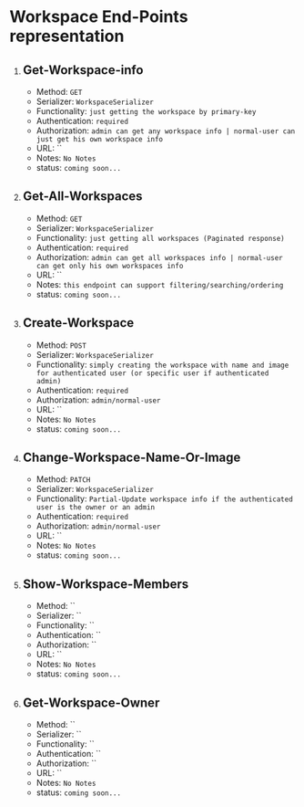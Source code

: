<!-- 2. ## 
    - Method: ``
    - Serializer: ``
    - Functionality: ``
    - Authentication: ``
    - Authorization: ``
    - URL: ``
    - Notes: `No Notes`
    - status: `coming soon...` -->

# Workspace End-Points representation 
1. ## Get-Workspace-info
    - Method: `GET`
    - Serializer: `WorkspaceSerializer`
    - Functionality: `just getting the workspace by primary-key`
    - Authentication: `required`
    - Authorization: `admin can get any workspace info | normal-user can just get his own workspace info`
    - URL: ``
    - Notes: `No Notes`
    - status: `coming soon...`
2. ## Get-All-Workspaces
    - Method: `GET`
    - Serializer: `WorkspaceSerializer`
    - Functionality: `just getting all workspaces (Paginated response)`
    - Authentication: `required`
    - Authorization: `admin can get all workspaces info | normal-user can get only his own workspaces info`
    - URL: ``
    - Notes: `this endpoint can support filtering/searching/ordering`
    - status: `coming soon...`
3. ## Create-Workspace
    - Method: `POST`
    - Serializer: `WorkspaceSerializer`
    - Functionality: `simply creating the workspace with name and image for authenticated user (or specific user if authenticated admin)`
    - Authentication: `required`
    - Authorization: `admin/normal-user`
    - URL: ``
    - Notes: `No Notes`
    - status: `coming soon...`
4. ## Change-Workspace-Name-Or-Image
    - Method: `PATCH`
    - Serializer: `WorkspaceSerializer`
    - Functionality: `Partial-Update workspace info if the authenticated user is the owner or an admin`
    - Authentication: `required`
    - Authorization: `admin/normal-user`
    - URL: ``
    - Notes: `No Notes`
    - status: `coming soon...`
5. ## Show-Workspace-Members
    - Method: ``
    - Serializer: ``
    - Functionality: ``
    - Authentication: ``
    - Authorization: ``
    - URL: ``
    - Notes: `No Notes`
    - status: `coming soon...`
6. ## Get-Workspace-Owner
    - Method: ``
    - Serializer: ``
    - Functionality: ``
    - Authentication: ``
    - Authorization: ``
    - URL: ``
    - Notes: `No Notes`
    - status: `coming soon...`






